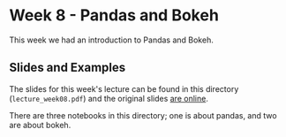 # Week 8 - Pandas and Bokeh

This week we had an introduction to Pandas and Bokeh.

## Slides and Examples

The slides for this week's lecture can be found in this directory (`lecture_week08.pdf`)
and the original slides [are
online](https://docs.google.com/presentation/d/1A9uDN0FtRIW7vJvNekHRxxr4LHU-AyVJDU3ahjAiRPg/edit).

There are three notebooks in this directory; one is about pandas, and two are
about bokeh.
